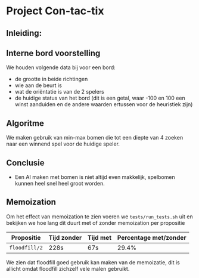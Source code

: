 # Project Con-tac-tix

## Inleiding:

## Interne bord voorstelling
We houden volgende data bij voor een bord:
- de grootte in beide richtingen
- wie aan de beurt is
- wat de oriëntatie is van de 2 spelers
- de huidige status van het bord (dit is een getal, waar -100 en 100 een winst aanduiden en de andere waarden ertussen voor de heuristiek zijn)

## Algoritme
We maken gebruik van min-max bomen die tot een diepte van 4 zoeken naar een winnend spel voor de huidige speler.

## Conclusie
- Een AI maken met bomen is niet altijd even makkelijk, spelbomen kunnen heel snel heel groot worden.

## Memoization
Om het effect van memoization te zien voeren we `tests/run_tests.sh` uit en bekijken we hoe lang dit duurt met of zonder memoization per propositie

| Propositie            | Tijd zonder | Tijd met | Percentage met/zonder |
| --------------------- | ----------- | -------- | --------------------- |
| `floodfill/2`         | 228s        | 67s      | 29.4%                 |

We zien dat floodfill goed gebruik kan maken van de memoizatie, dit is allicht omdat floodfill zichzelf vele malen gebruikt.
